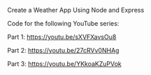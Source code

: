 Create a Weather App Using Node and Express

Code for the following YouTube series:

Part 1: https://youtu.be/sXVFXavsOu8

Part 2: https://youtu.be/27cRVv0NHAg

Part 3: https://youtu.be/YKkoaKZuPVok
